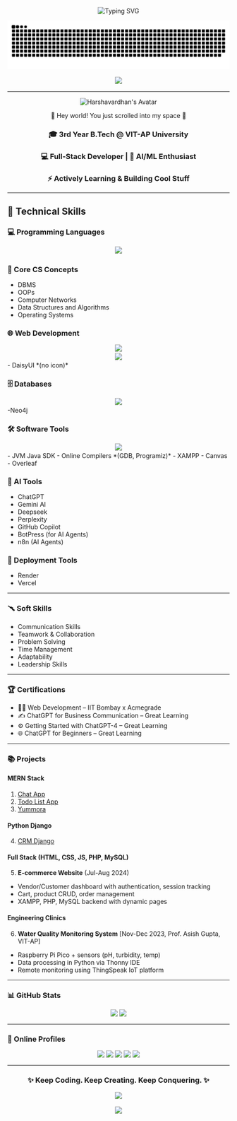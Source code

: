 <!-- 🧠 Animated Intro + Snake Contribution + Avatar Block -->

<!-- Typing Header -->
<p align="center">
  <img src="https://readme-typing-svg.demolab.com?font=Fira+Code&weight=600&size=24&pause=1000&center=true&vCenter=true&width=600&lines=Hi+%F0%9F%91%8B+I'm+D.+Harshavardhan+Sai;Full-Stack+%7C+Android+Dev+%7C+AI%2FML+Enthusiast;Welcome+to+My+Developer+Universe+%E2%AD%90" alt="Typing SVG" />
</p>

<!-- Snake Contribution Animation -->
<p align="center">
  <img src="https://github.com/Platane/snk/raw/output/github-contribution-grid-snake.svg" alt="Contribution Snake Animation" />
</p>

<!-- Additional Typing Block -->
<p align="center">
  <img src="https://readme-typing-svg.herokuapp.com?font=Source+Code+Pro&size=22&duration=3000&pause=1000&color=00FFCC&center=true&vCenter=true&multiline=true&width=600&lines=🚀+Bringing+Ideas+to+Life+with+Code;🌐+Exploring+Web%2C+AI%2C+and+More;🔥+Let%E2%80%99s+Build+Something+Epic!" />
</p>

---

<div align="center">

  <img src="https://github.com/user-attachments/assets/1a4f6df6-20a0-434d-9146-7de8b13de8fc" width="200" alt="Harshavardhan's Avatar" />

  <p>👋 Hey world! You just scrolled into my space 🚀</p>

  <h3>🎓 3rd Year B.Tech @ VIT-AP University</h3>
  <h3>💻 Full-Stack Developer | 🤖 AI/ML Enthusiast</h3>
  <h3>⚡ Actively Learning & Building Cool Stuff</h3>

</div>


---

## 🔧 Technical Skills

### 💻 Programming Languages
<div align="center">
  <img src="https://skillicons.dev/icons?i=java,python" />
</div>

### 🧠 Core CS Concepts
- DBMS
- OOPs
- Computer Networks
- Data Structures and Algorithms
- Operating Systems

### 🌐 Web Development
<div align="center">
  <img src="https://skillicons.dev/icons?i=html,css,js,react,nodejs,express,php" />
  <br/>
  <img src="https://skillicons.dev/icons?i=tailwind,bootstrap" />
</div>
- DaisyUI *(no icon)*

### 🗄️ Databases
<div align="center">
  <img src="https://skillicons.dev/icons?i=mysql,mongodb,cassandra,redis" />
</div>
-Neo4j

### 🛠️ Software Tools
<div align="center">
  <img src="https://skillicons.dev/icons?i=vscode,eclipse,figma,git,github,matlab" />
</div>
- JVM Java SDK  
- Online Compilers *(GDB, Programiz)*  
- XAMPP  
- Canvas 
- Overleaf 

### 🤖 AI Tools
- ChatGPT  
- Gemini AI 
- Deepseek 
- Perplexity 
- GitHub Copilot  
- BotPress (for AI Agents) 
- n8n (AI Agents)

### 🚀 Deployment Tools
- Render 
- Vercel 

---

### 🥆 Soft Skills

* Communication Skills
* Teamwork & Collaboration
* Problem Solving
* Time Management
* Adaptability
* Leadership Skills

---

### 🏆 Certifications

* 🧑‍💻 Web Development – IIT Bombay x Acmegrade
* ✍️ ChatGPT for Business Communication – Great Learning
* ⚙️ Getting Started with ChatGPT-4 – Great Learning
* 🌐 ChatGPT for Beginners – Great Learning

---

### 📚 Projects

#### MERN Stack

1. [Chat App](https://github.com/d-harshavardhan-sai/chat_app)
2. [Todo List App](https://github.com/d-harshavardhan-sai/todolistapp_frontend)
3. [Yummora](https://github.com/d-harshavardhan-sai/yummora-frontend)

#### Python Django

4. [CRM Django](https://github.com/d-harshavardhan-sai/CRMDJANGO)

#### Full Stack (HTML, CSS, JS, PHP, MySQL)

5. **E-commerce Website** (Jul-Aug 2024)

* Vendor/Customer dashboard with authentication, session tracking
* Cart, product CRUD, order management
* XAMPP, PHP, MySQL backend with dynamic pages

#### Engineering Clinics

6. **Water Quality Monitoring System** \[Nov-Dec 2023, Prof. Asish Gupta, VIT-AP]

* Raspberry Pi Pico + sensors (pH, turbidity, temp)
* Data processing in Python via Thonny IDE
* Remote monitoring using ThingSpeak IoT platform

---

### 📊 GitHub Stats

<div align="center">
  <img height="170px" src="https://github-readme-stats.vercel.app/api?username=d-harshavardhan-sai&show_icons=true&theme=tokyonight&count_private=true&hide=issues&border_radius=10" />
  <img height="170px" src="https://github-readme-stats.vercel.app/api/top-langs/?username=d-harshavardhan-sai&layout=compact&theme=tokyonight&langs_count=8&border_radius=10" />
</div>

---

### 👥 Online Profiles

<p align="center">
  <a href="mailto:dharshavardhansai@gmail.com"><img src="https://img.shields.io/badge/-Email-FF0000?style=for-the-badge&logo=gmail&logoColor=white" /></a>
  <a href="https://linkedin.com/in/d-harshavardhan-sai"><img src="https://img.shields.io/badge/-LinkedIn-blue?style=for-the-badge&logo=linkedin&logoColor=white" /></a>
  <a href="https://leetcode.com/u/ap_22bce20069/"><img src="https://img.shields.io/badge/-LeetCode-FFA116?style=for-the-badge&logo=leetcode&logoColor=white" /></a>
  <a href="https://www.codechef.com/users/ap_22bce20069"><img src="https://img.shields.io/badge/-CodeChef-5B4638?style=for-the-badge&logo=codechef&logoColor=white" /></a>
  <a href="https://www.hackerrank.com/profile/ap_22bce20069"><img src="https://img.shields.io/badge/-HackerRank-2EC866?style=for-the-badge&logo=hackerrank&logoColor=white" /></a>
</p>

---

<h3 align="center">✨ Keep Coding. Keep Creating. Keep Conquering. ✨</h3>
<p align="center">
  <img src="https://media.giphy.com/media/qgQUggAC3Pfv687qPC/giphy.gif" width="300" />
</p>
<div align="center">

<div align="center">


<p align="center"> 

<div align="center">

<p align="center"> <img src="https://github.com/user-attachments/assets/1fc3b655-9df2-433b-bfa7-05466f887377" width="200"></p>

<p align="center"> 

<div align="center">


